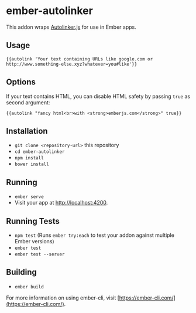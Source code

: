 # ember-autolinker

This addon wraps [Autolinker.js](https://github.com/gregjacobs/Autolinker.js) for use in Ember apps.

## Usage

```Handlebars
{{autolink 'Your text containing URLs like google.com or http://www.something-else.xyz?whatever=you#like'}}
```

## Options

If your text contains HTML, you can disable HTML safety by passing `true` as second argument:

```Handlebars
{{autolink "fancy html<br>with <strong>emberjs.com</strong>" true}}
```

## Installation

* `git clone <repository-url>` this repository
* `cd ember-autolinker`
* `npm install`
* `bower install`

## Running

* `ember serve`
* Visit your app at [http://localhost:4200](http://localhost:4200).

## Running Tests

* `npm test` (Runs `ember try:each` to test your addon against multiple Ember versions)
* `ember test`
* `ember test --server`

## Building

* `ember build`

For more information on using ember-cli, visit [https://ember-cli.com/](https://ember-cli.com/).
